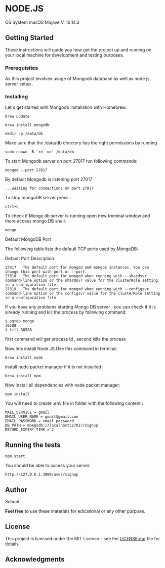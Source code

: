    # NODE.JS

OS System macOS Mojave V. 10.14.3

## Getting Started

These instructions will guide you how get the project up and running on your local machine for development and testing purposes.

### Prerequisites

As this project involves usage of Mongodb database as well as node js server setup .

### Installing

Let`s get started with Mongodb installation with Homebrew.

```
brew update 

brew install mongodb

mkdir -p /data/db
```

Make sure that the /data/db directory has the right permissions by running

```
sudo chown -R `id -un` /data/db
```

To start Mongodb server on port 27017 run following commands:

```
mongod --port 27017
```


By default Mongodb is listening port 27017 

```
...waiting for connections on port 27017
```

To stop mongoDB server press :

```
ctrl+c
```
To check if Mongo db server is running open new treminal window and there access mongo DB shell:

```
mongo
```

Default MongoDB Port

The following table lists the default TCP ports used by MongoDB:

Default Port	Description

```
27017	The default port for mongod and mongos instances. You can change this port with port or --port.
27018	The default port for mongod when running with --shardsvr command-line option or the shardsvr value for the clusterRole setting in a configuration file.
27019	The default port for mongod when running with --configsvr command-line option or the configsvr value for the clusterRole setting in a configuration file.
```

If you have any problems starting Mongo DB server , you can check if it is already running and kill the process by following command:

```
$ pgrep mongo
30588
$ kill 30588

```
first command will get process id , second kills the process


Now lets install Node JS.Use this command in terminal:

```
brew install node
```

Install node packet manager if it is not installed :

```
brew install npm

```

Now install all dependencies with node packet manager:

```
npm install
```

You will need to create .env file in folder with the following content :

```
MAIL_SERVICE = gmail
EMAIL_USER_NAME = gmail@gmail.com
EMAIL_PASSWORD = email password
DB_PATH = mongodb://localhost:27017/signup
RECORD_EXPIRY_TIME = 2
```

## Running the tests


```
npm start
```

You should be able to access your server:

```
http://127.0.0.1:3000/user/signup
```

## Author 

School 

**Feel free** to use these materials for edicational or any other purpose. 



## License

This project is licensed under the MIT License - see the [LICENSE.md](LICENSE.md) file for details

## Acknowledgments


